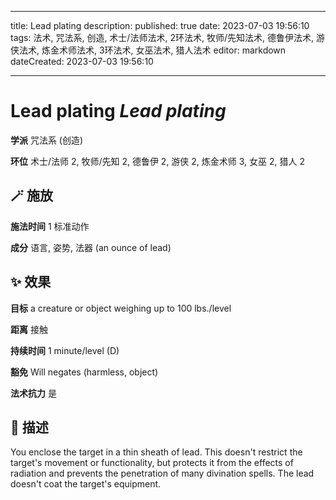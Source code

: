 
---
title: Lead plating
description: 
published: true
date: 2023-07-03 19:56:10
tags: 法术, 咒法系, 创造, 术士/法师法术, 2环法术, 牧师/先知法术, 德鲁伊法术, 游侠法术, 炼金术师法术, 3环法术, 女巫法术, 猎人法术
editor: markdown
dateCreated: 2023-07-03 19:56:10

---

# **Lead plating** *Lead plating*

**学派** 咒法系 (创造) 

**环位** 术士/法师 2, 牧师/先知 2, 德鲁伊 2, 游侠 2, 炼金术师 3, 女巫 2, 猎人 2

## 🪄 施放

**施法时间** 1 标准动作

**成分** 语言, 姿势, 法器 (an ounce of lead)

## ✨ 效果 

**目标** a creature or object weighing up to 100 lbs./level 

**距离** 接触  

**持续时间** 1 minute/level (D) 

**豁免** Will negates (harmless, object)

**法术抗力** 是

## 📖 描述

You enclose the target in a thin sheath of lead. This doesn't restrict the target's movement or functionality, but protects it from the effects of radiation and prevents the penetration of many divination spells. The lead doesn't coat the target's equipment.
    